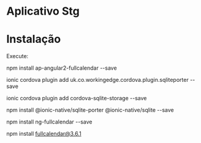 # Aplicativo Stg

# Instalação

Execute:

npm install ap-angular2-fullcalendar --save

ionic cordova plugin add uk.co.workingedge.cordova.plugin.sqliteporter --save

ionic cordova plugin add cordova-sqlite-storage --save

npm install @ionic-native/sqlite-porter @ionic-native/sqlite --save 

npm install ng-fullcalendar --save

npm install fullcalendar@3.6.1

